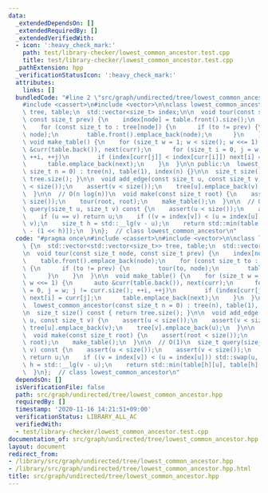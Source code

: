 ```yaml
---
data:
  _extendedDependsOn: []
  _extendedRequiredBy: []
  _extendedVerifiedWith:
  - icon: ':heavy_check_mark:'
    path: test/library-checker/lowest_common_ancestor.test.cpp
    title: test/library-checker/lowest_common_ancestor.test.cpp
  _pathExtension: hpp
  _verificationStatusIcon: ':heavy_check_mark:'
  attributes:
    links: []
  bundledCode: "#line 2 \"src/graph/undirected/tree/lowest_common_ancestor.hpp\"\n\
    #include <cassert>\n#include <vector>\n\nclass lowest_common_ancestor {\n  std::vector<std::vector<size_t>>\
    \ tree, table;\n  std::vector<size_t> index;\n\n  void tour(const size_t node,\
    \ const size_t prev) {\n    index[node] = table.front().size();\n    table.front().emplace_back(node);\n\
    \    for (const size_t to : tree[node]) {\n      if (to != prev) {\n        tour(to,\
    \ node);\n        table.front().emplace_back(node);\n      }\n    }\n  }\n\n \
    \ void make_table() {\n    for (size_t w = 1; w < size(); w <<= 1) {\n      auto\
    \ &curr(table.back()), next(curr);\n      for (size_t i = 0, j = w; j != curr.size();\
    \ ++i, ++j)\n        if (index[curr[j]] < index[curr[i]]) next[i] = curr[j];\n\
    \      table.emplace_back(next);\n    }\n  }\n\n public:\n  lowest_common_ancestor(const\
    \ size_t n = 0) : tree(n), table(1), index(n) {}\n\n  size_t size() const { return\
    \ tree.size(); }\n\n  void add_edge(const size_t u, const size_t v) {\n    assert(u\
    \ < size());\n    assert(v < size());\n    tree[u].emplace_back(v);\n    tree[v].emplace_back(u);\n\
    \  }\n\n  // O(n log(n))\n  void make(const size_t root) {\n    assert(root <\
    \ size());\n    tour(root, root);\n    make_table();\n  }\n\n  // O(1)\n  size_t\
    \ query(size_t u, size_t v) const {\n    assert(u < size());\n    assert(v < size());\n\
    \    if (u == v) return u;\n    if ((v = index[v]) < (u = index[u])) std::swap(u,\
    \ v);\n    size_t h = std::__lg(v - u);\n    return std::min(table[h][u], table[h][v\
    \ - (1 << h)]);\n  }\n};  // class lowest_common_ancestor\n"
  code: "#pragma once\n#include <cassert>\n#include <vector>\n\nclass lowest_common_ancestor\
    \ {\n  std::vector<std::vector<size_t>> tree, table;\n  std::vector<size_t> index;\n\
    \n  void tour(const size_t node, const size_t prev) {\n    index[node] = table.front().size();\n\
    \    table.front().emplace_back(node);\n    for (const size_t to : tree[node])\
    \ {\n      if (to != prev) {\n        tour(to, node);\n        table.front().emplace_back(node);\n\
    \      }\n    }\n  }\n\n  void make_table() {\n    for (size_t w = 1; w < size();\
    \ w <<= 1) {\n      auto &curr(table.back()), next(curr);\n      for (size_t i\
    \ = 0, j = w; j != curr.size(); ++i, ++j)\n        if (index[curr[j]] < index[curr[i]])\
    \ next[i] = curr[j];\n      table.emplace_back(next);\n    }\n  }\n\n public:\n\
    \  lowest_common_ancestor(const size_t n = 0) : tree(n), table(1), index(n) {}\n\
    \n  size_t size() const { return tree.size(); }\n\n  void add_edge(const size_t\
    \ u, const size_t v) {\n    assert(u < size());\n    assert(v < size());\n   \
    \ tree[u].emplace_back(v);\n    tree[v].emplace_back(u);\n  }\n\n  // O(n log(n))\n\
    \  void make(const size_t root) {\n    assert(root < size());\n    tour(root,\
    \ root);\n    make_table();\n  }\n\n  // O(1)\n  size_t query(size_t u, size_t\
    \ v) const {\n    assert(u < size());\n    assert(v < size());\n    if (u == v)\
    \ return u;\n    if ((v = index[v]) < (u = index[u])) std::swap(u, v);\n    size_t\
    \ h = std::__lg(v - u);\n    return std::min(table[h][u], table[h][v - (1 << h)]);\n\
    \  }\n};  // class lowest_common_ancestor\n"
  dependsOn: []
  isVerificationFile: false
  path: src/graph/undirected/tree/lowest_common_ancestor.hpp
  requiredBy: []
  timestamp: '2020-11-16 14:21:51+09:00'
  verificationStatus: LIBRARY_ALL_AC
  verifiedWith:
  - test/library-checker/lowest_common_ancestor.test.cpp
documentation_of: src/graph/undirected/tree/lowest_common_ancestor.hpp
layout: document
redirect_from:
- /library/src/graph/undirected/tree/lowest_common_ancestor.hpp
- /library/src/graph/undirected/tree/lowest_common_ancestor.hpp.html
title: src/graph/undirected/tree/lowest_common_ancestor.hpp
---
```

